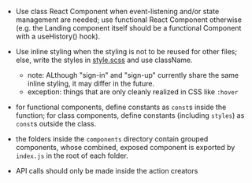 * Use class React Component when event-listening and/or state management are needed; use functional React Component otherwise (e.g. the Landing component itself should be a functional Component with a useHistory() hook).

* Use inline styling when the styling is not to be reused for other files; else, write the styles in [style.scss](src/style.scss) and use className.
  * note: ALthough "sign-in" and "sign-up" currently share the same inline styling, it may differ in the future.
  * exception: things that are only cleanly realized in CSS like `:hover`

* for functional components, define constants as `const`s inside the function; for class components, define constants (including `styles`) as `const`s outside the class.

* the folders inside the `components` directory contain grouped components, whose combined, exposed component is exported by `index.js` in the root of each folder.

* API calls should only be made inside the action creators

